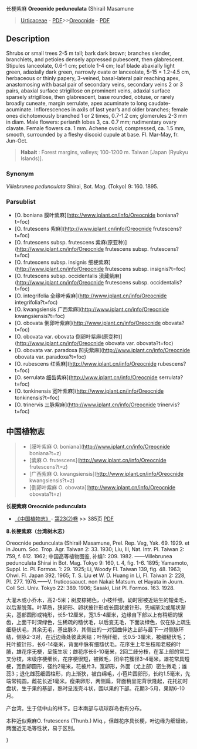 长梗紫麻 **Oreocnide pedunculata** (Shirai) Masamune

> [Urticaceae](http://www.iplant.cn/info/Urticaceae?t=foc) - [PDF](http://www.iplant.cn/foc/pdf/Urticaceae.pdf)>>[Oreocnide](http://www.iplant.cn/info/Oreocnide?t=foc) - [PDF](http://www.iplant.cn/foc/pdf/Oreocnide.pdf)

## Description

Shrubs or small trees 2-5 m tall; bark dark brown; branches slender, branchlets, and petioles densely appressed pubescent, then glabrescent. Stipules lanceolate, 0.6-1 cm; petiole 1-4 cm; leaf blade abaxially light green, adaxially dark green, narrowly ovate or lanceolate, 5-15 × 1.2-4.5 cm, herbaceous or thinly papery, 3-veined, basal-lateral pair reaching apex, anastomosing with basal pair of secondary veins, secondary veins 2 or 3 pairs, abaxial surface strigillose on prominent veins, adaxial surface sparsely strigillose, then glabrescent, base rounded, obtuse, or rarely broadly cuneate, margin serrulate, apex acuminate to long caudate-acuminate. Inflorescences in axils of last year’s and older branches; female ones dichotomously branched 1 or 2 times, 0.7-1.2 cm; glomerules 2-3 mm in diam. Male flowers: perianth lobes 3, ca. 0.7 mm; rudimentary ovary clavate. Female flowers ca. 1 mm. Achene ovoid, compressed, ca. 1.5 mm, smooth, surrounded by a fleshy discoid cupule at base. Fl. Mar-May, fr. Jun-Oct.

> **Habait** : 
> Forest margins, valleys; 100-1200 m. Taiwan [Japan (Ryukyu Islands)].

### Synonym
*Villebrunea* *pedunculata* Shirai, Bot. Mag. (Tokyo) 9: 160. 1895.

### Parsublist

* [O.  boniana  膜叶紫麻](http://www.iplant.cn/info/Oreocnide boniana?t=foc)
* [O.  frutescens  紫麻](http://www.iplant.cn/info/Oreocnide frutescens?t=foc)
* [O.  frutescens subsp. frutescens  紫麻(原亚种)](http://www.iplant.cn/info/Oreocnide frutescens subsp. frutescens?t=foc)
* [O.  frutescens subsp. insignis  细梗紫麻](http://www.iplant.cn/info/Oreocnide frutescens subsp. insignis?t=foc)
* [O.  frutescens subsp. occidentalis  滇藏紫麻](http://www.iplant.cn/info/Oreocnide frutescens subsp. occidentalis?t=foc)
* [O.  integrifolia  全缘叶紫麻](http://www.iplant.cn/info/Oreocnide integrifolia?t=foc)
* [O.  kwangsiensis  广西紫麻](http://www.iplant.cn/info/Oreocnide kwangsiensis?t=foc)
* [O.  obovata  倒卵叶紫麻](http://www.iplant.cn/info/Oreocnide obovata?t=foc)
* [O.  obovata var. obovata  倒卵叶紫麻(原变种)](http://www.iplant.cn/info/Oreocnide obovata var. obovata?t=foc)
* [O.  obovata var. paradoxa  凹尖紫麻](http://www.iplant.cn/info/Oreocnide obovata var. paradoxa?t=foc)
* [O.  rubescens  红紫麻](http://www.iplant.cn/info/Oreocnide rubescens?t=foc)
* [O.  serrulata  细齿紫麻](http://www.iplant.cn/info/Oreocnide serrulata?t=foc)
* [O.  tonkinensis  宽叶紫麻](http://www.iplant.cn/info/Oreocnide tonkinensis?t=foc)
* [O.  trinervis  三脉紫麻](http://www.iplant.cn/info/Oreocnide trinervis?t=foc)

## 中国植物志

> * [膜叶紫麻  O.  boniana](http://www.iplant.cn/info/Oreocnide boniana?t=z)
> * [紫麻  O.  frutescens](http://www.iplant.cn/info/Oreocnide frutescens?t=z)
> * [广西紫麻  O.  kwangsiensis](http://www.iplant.cn/info/Oreocnide kwangsiensis?t=z)
> * [倒卵叶紫麻  O.  obovata](http://www.iplant.cn/info/Oreocnide obovata?t=z)

**长梗紫麻 Oreocnide pedunculata**

* [《中国植物志》](http://www.iplant.cn/frps)- [第23(2)卷](http://www.iplant.cn/frps/vol/23(2)) >> 385页 [PDF](http://www.iplant.cn/frps/pdf/23(2)/385.pdf)

**8.长梗紫麻（台湾树木志）**

Oreocnide pedunculata (Shirai) Masamune, Prel. Rep. Veg, Yak. 69. 1929. et in Journ. Soc. Trop. Agr. Taiwan 2: 33. 1930; Liu, Ill, Nat. Intr. Pl. Taiwan 2: 759, f. 612. 1962; 中国高等植物图鉴, 补编1: 209. 1982. ——Villebrunea pedunculata Shirai in Bot. Mag. Tokyo 9: 160, t. 4, fig. 1-6. 1895; Yamamoto, Suppl. Ic. Pl. Formos. 1: 29. 1925; Li, Woody Fl. Taiwan 139, fig. 48. 1963; Ohwi. Fl. Japan 392. 1965; T. S. Liu et W. D. Huang in Li, Fl. Taiwan 2: 228, Pl. 277. 1976.——V. fruticosaauct. non Nakai: Matsum. et Hayata in Journ. Coll Sci. Univ. Tokyo 22: 389. 1906; Sasaki, List Pl. Formos. 163. 1928.

大灌木或小乔木，高2-5米；树皮棕褐色，小枝纤细，幼时密被近贴生的短柔毛，以后渐脱落。叶草质，狭卵形、卵状披针形或长圆状披针形，先端渐尖或尾状渐尖，基部圆形或钝形，长5-12厘米，宽1.5-4厘米，边缘自下部以上有稍细的锯齿，上面干时深绿色，生稀疏的糙伏毛，以后变无毛，下面淡绿色，仅在脉上疏生细糙伏毛，其余无毛，基出脉3，其侧出的一对弧曲伸达上部与最下一对侧脉环结，侧脉2-3对，在近边缘处彼此网结；叶柄纤细，长0.5-3厘米，被细糙伏毛；托叶披针形，长6-14毫米，背面中脉有细糙伏毛。花序生上年生枝和老枝的叶腋，雄花序无梗，呈簇生状；雌花序长6-10毫米，2回二歧分枝，在茎上部的常二叉分枝，末级序梗细长，花序梗很短，被微毛，团伞花簇径3-4毫米。雄花常具短梗，宽倒卵圆形，径约2毫米，花被片3，宽卵形，外面（尤上部）密生微毛；雄蕊3；退化雌蕊细圆柱形，向上渐狭，被白绵毛，小苞片圆卵形，长约1.5毫米，先端常钝圆。雌花长近1毫米。瘦果卵形，两侧扁，背面稍呈驼背状隆起，花托初时盘状，生于果的基部，熟时呈浅壳斗状，围以果的下部。花期3-5月，果期6-10月。

产台湾。生于低中山的林下。日本南部与琉球群岛也有分布。

本种近似紫麻O. frutescens (Thunb.) Miq.，但雌花序具长梗，叶边缘为细锯齿，两面近无毛等性状，易于区别。

}
